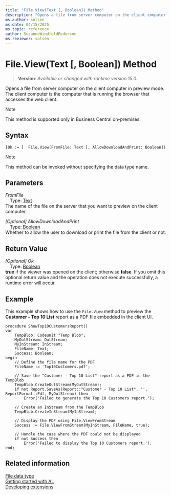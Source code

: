 ```yaml
---
title: "File.View(Text [, Boolean]) Method"
description: "Opens a file from server computer on the client computer in preview mode."
ms.author: solsen
ms.date: 04/15/2025
ms.topic: reference
author: SusanneWindfeldPedersen
ms.reviewer: solsen
---
```

[//]: # (START>DO_NOT_EDIT)
[//]: # (IMPORTANT:Do not edit any of the content between here and the END>DO_NOT_EDIT.)
[//]: # (Any modifications should be made in the .xml files in the ModernDev repo.)
# File.View(Text [, Boolean]) Method
> **Version**: _Available or changed with runtime version 15.0._

Opens a file from server computer on the client computer in preview mode. The client computer is the computer that is running the browser that accesses the web client.

> [!NOTE]
> This method is supported only in Business Central on-premises.

## Syntax
```AL
[Ok := ]  File.View(FromFile: Text [, AllowDownloadAndPrint: Boolean])
```
> [!NOTE]
> This method can be invoked without specifying the data type name.
## Parameters
*FromFile*  
&emsp;Type: [Text](../text/text-data-type.md)  
The name of the file on the server that you want to preview on the client computer.  

*[Optional] AllowDownloadAndPrint*  
&emsp;Type: [Boolean](../boolean/boolean-data-type.md)  
Whether to allow the user to download or print the file from the client or not.  


## Return Value
*[Optional] Ok*  
&emsp;Type: [Boolean](../boolean/boolean-data-type.md)  
**true** if the viewer was opened on the client; otherwise **false**. If you omit this optional return value and the operation does not execute successfully, a runtime error will occur.  


[//]: # (IMPORTANT: END>DO_NOT_EDIT)

## Example

This example shows how to use the `File.View` method to preview the **Customer - Top 10 List** report as a PDF file embedded in the client UI.

```al
procedure ShowTop10CustomersReport()
var
    TempBlob: Codeunit "Temp Blob";
    MyOutStream: OutStream;
    MyInStream: InStream;
    FileName: Text;
    Success: Boolean;
begin
    // Define the file name for the PDF
    FileName := 'Top10Customers.pdf';

    // Save the "Customer - Top 10 List" report as a PDF in the TempBlob
    TempBlob.CreateOutStream(MyOutStream);
    if not Report.SaveAs(Report::"Customer - Top 10 List", '', ReportFormat::Pdf, MyOutStream) then
        Error('Failed to generate the Top 10 Customers report.');

    // Create an InStream from the TempBlob
    TempBlob.CreateInStream(MyInStream);

    // Display the PDF using File.ViewFromStream
    Success := File.ViewFromStream(MyInStream, FileName, true);

    // Handle the case where the PDF could not be displayed
    if not Success then
        Error('Failed to display the Top 10 Customers report.');
end;
```

## Related information
[File data type](file-data-type.md)  
[Getting started with AL](../../devenv-get-started.md)  
[Developing extensions](../../devenv-dev-overview.md)